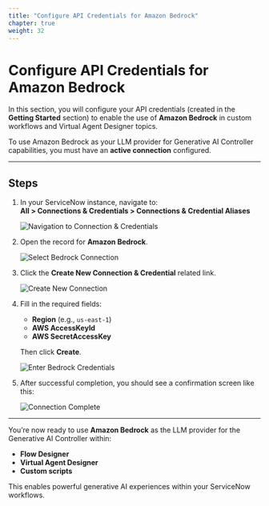 ```yaml
---
title: "Configure API Credentials for Amazon Bedrock"
chapter: true
weight: 32
---
```


# Configure API Credentials for Amazon Bedrock

In this section, you will configure your API credentials (created in the **Getting Started** section) to enable the use of **Amazon Bedrock** in custom workflows and Virtual Agent Designer topics.

To use Amazon Bedrock as your LLM provider for Generative AI Controller capabilities, you must have an **active connection** configured.

---

## Steps

1. In your ServiceNow instance, navigate to:  
   **All > Connections & Credentials > Connections & Credential Aliases**

   ![Navigation to Connection & Credentials](/images/servicenow/now-connection-credentials.png)

2. Open the record for **Amazon Bedrock**.

   ![Select Bedrock Connection](/images/servicenow/now-select-bedrock-connection.png)

3. Click the **Create New Connection & Credential** related link.

   ![Create New Connection](/images/servicenow/now-create-connection-credential.png)

4. Fill in the required fields:
   - **Region** (e.g., `us-east-1`)
   - **AWS AccessKeyId**
   - **AWS SecretAccessKey**

   Then click **Create**.

   ![Enter Bedrock Credentials](/images/servicenow/now-enter-credentials.png)

5. After successful completion, you should see a confirmation screen like this:

   ![Connection Complete](/images/servicenow/now-completed-connection-credentials.png)

---

You’re now ready to use **Amazon Bedrock** as the LLM provider for the Generative AI Controller within:

- **Flow Designer**
- **Virtual Agent Designer**
- **Custom scripts**

This enables powerful generative AI experiences within your ServiceNow workflows.